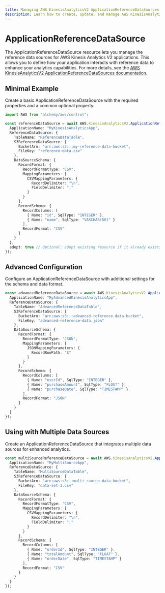 ```yaml
---
title: Managing AWS KinesisAnalyticsV2 ApplicationReferenceDataSources with Alchemy
description: Learn how to create, update, and manage AWS KinesisAnalyticsV2 ApplicationReferenceDataSources using Alchemy Cloud Control.
---
```


# ApplicationReferenceDataSource

The ApplicationReferenceDataSource resource lets you manage the reference data sources for AWS Kinesis Analytics V2 applications. This allows you to define how your application interacts with reference data to enhance your analytics capabilities. For more details, see the [AWS KinesisAnalyticsV2 ApplicationReferenceDataSources documentation](https://docs.aws.amazon.com/kinesisanalyticsv2/latest/userguide/).

## Minimal Example

Create a basic ApplicationReferenceDataSource with the required properties and a common optional property.

```ts
import AWS from "alchemy/aws/control";

const referenceDataSource = await AWS.KinesisAnalyticsV2.ApplicationReferenceDataSource("MyReferenceDataSource", {
  ApplicationName: "MyKinesisAnalyticsApp",
  ReferenceDataSource: {
    TableName: "ReferenceDataTable",
    S3ReferenceDataSource: {
      BucketArn: "arn:aws:s3:::my-reference-data-bucket",
      FileKey: "reference-data.csv"
    },
    DataSourceSchema: {
      RecordFormat: {
        RecordFormatType: "CSV",
        MappingParameters: {
          CSVMappingParameters: {
            RecordDelimiter: "\n",
            FieldDelimiter: ","
          }
        }
      },
      RecordSchema: {
        RecordColumns: [
          { Name: "id", SqlType: "INTEGER" },
          { Name: "name", SqlType: "VARCHAR(50)" }
        ],
        RecordFormat: "CSV"
      }
    }
  },
  adopt: true // Optional: adopt existing resource if it already exists
});
```

## Advanced Configuration

Configure an ApplicationReferenceDataSource with additional settings for the schema and data format.

```ts
const advancedReferenceDataSource = await AWS.KinesisAnalyticsV2.ApplicationReferenceDataSource("AdvancedReferenceDataSource", {
  ApplicationName: "MyAdvancedKinesisAnalyticsApp",
  ReferenceDataSource: {
    TableName: "AdvancedReferenceDataTable",
    S3ReferenceDataSource: {
      BucketArn: "arn:aws:s3:::advanced-reference-data-bucket",
      FileKey: "advanced-reference-data.json"
    },
    DataSourceSchema: {
      RecordFormat: {
        RecordFormatType: "JSON",
        MappingParameters: {
          JSONMappingParameters: {
            RecordRowPath: "$"
          }
        }
      },
      RecordSchema: {
        RecordColumns: [
          { Name: "userId", SqlType: "INTEGER" },
          { Name: "purchaseAmount", SqlType: "FLOAT" },
          { Name: "purchaseDate", SqlType: "TIMESTAMP" }
        ],
        RecordFormat: "JSON"
      }
    }
  }
});
```

## Using with Multiple Data Sources

Create an ApplicationReferenceDataSource that integrates multiple data sources for enhanced analytics.

```ts
const multiSourceReferenceDataSource = await AWS.KinesisAnalyticsV2.ApplicationReferenceDataSource("MultiSourceReferenceDataSource", {
  ApplicationName: "MyMultiSourceApp",
  ReferenceDataSource: {
    TableName: "MultiSourceDataTable",
    S3ReferenceDataSource: {
      BucketArn: "arn:aws:s3:::multi-source-data-bucket",
      FileKey: "data-set-1.csv"
    },
    DataSourceSchema: {
      RecordFormat: {
        RecordFormatType: "CSV",
        MappingParameters: {
          CSVMappingParameters: {
            RecordDelimiter: "\n",
            FieldDelimiter: ","
          }
        }
      },
      RecordSchema: {
        RecordColumns: [
          { Name: "orderId", SqlType: "INTEGER" },
          { Name: "totalAmount", SqlType: "FLOAT" },
          { Name: "orderDate", SqlType: "TIMESTAMP" }
        ],
        RecordFormat: "CSV"
      }
    }
  }
});
```